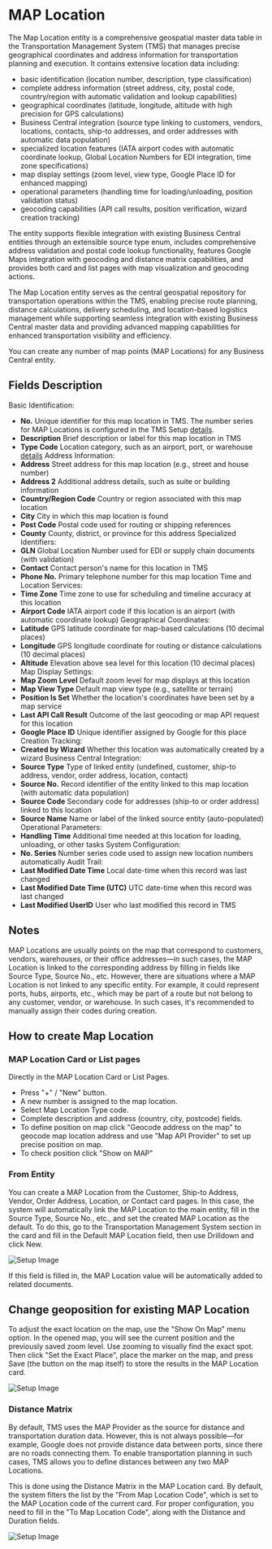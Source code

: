 # MAP Location

The Map Location entity is a comprehensive geospatial master data table in the Transportation Management System (TMS) that manages precise geographical coordinates and address information for transportation planning and execution.
It contains extensive location data including:

- basic identification (location number, description, type classification)
- complete address information (street address, city, postal code, country/region with automatic validation and lookup capabilities)
- geographical coordinates (latitude, longitude, altitude with high precision for GPS calculations)
- Business Central integration (source type linking to customers, vendors, locations, contacts, ship-to addresses, and order addresses with automatic data population)
- specialized location features (IATA airport codes with automatic coordinate lookup, Global Location Numbers for EDI integration, time zone specifications)
- map display settings (zoom level, view type, Google Place ID for enhanced mapping)
- operational parameters (handling time for loading/unloading, position validation status)
- geocoding capabilities (API call results, position verification, wizard creation tracking)

The entity supports flexible integration with existing Business Central entities through an extensible source type enum, includes comprehensive address validation and postal code lookup functionality, features Google Maps integration with geocoding and distance matrix capabilities, and provides both card and list pages with map visualization and geocoding actions.

The Map Location entity serves as the central geospatial repository for transportation operations within the TMS, enabling precise route planning, distance calculations, delivery scheduling, and location-based logistics management while supporting seamless integration with existing Business Central master data and providing advanced mapping capabilities for enhanced transportation visibility and efficiency.

You can create any number of map points (MAP Locations) for any Business Central entity.

## Fields Description

Basic Identification:

- **No.** Unique identifier for this map location in TMS. The number series for MAP Locations is configured in the TMS Setup [details](setup.md).
- **Description** Brief description or label for this map location in TMS
- **Type Code** Location category, such as an airport, port, or warehouse [details](maplocationtype.md)
Address Information:
- **Address** Street address for this map location (e.g., street and house number)
- **Address 2** Additional address details, such as suite or building information
- **Country/Region Code** Country or region associated with this map location
- **City** City in which this map location is found
- **Post Code** Postal code used for routing or shipping references
- **County** County, district, or province for this address
Specialized Identifiers:
- **GLN** Global Location Number used for EDI or supply chain documents (with validation)
- **Contact** Contact person's name for this location in TMS
- **Phone No.** Primary telephone number for this map location
Time and Location Services:
- **Time Zone** Time zone to use for scheduling and timeline accuracy at this location
- **Airport Code** IATA airport code if this location is an airport (with automatic coordinate lookup)
Geographical Coordinates:
- **Latitude** GPS latitude coordinate for map-based calculations (10 decimal places)
- **Longitude** GPS longitude coordinate for routing or distance calculations (10 decimal places)
- **Altitude** Elevation above sea level for this location (10 decimal places)
Map Display Settings:
- **Map Zoom Level** Default zoom level for map displays at this location
- **Map View Type** Default map view type (e.g., satellite or terrain)
- **Position Is Set** Whether the location's coordinates have been set by a map service
- **Last API Call Result** Outcome of the last geocoding or map API request for this location
- **Google Place ID** Unique identifier assigned by Google for this place
Creation Tracking:
- **Created by Wizard** Whether this location was automatically created by a wizard
Business Central Integration:
- **Source Type** Type of linked entity (undefined, customer, ship-to address, vendor, order address, location, contact)
- **Source No.** Record identifier of the entity linked to this map location (with automatic data population)
- **Source Code** Secondary code for addresses (ship-to or order address) linked to this location
- **Source Name** Name or label of the linked source entity (auto-populated)
Operational Parameters:
- **Handling Time** Additional time needed at this location for loading, unloading, or other tasks
System Configuration:
- **No. Series** Number series code used to assign new location numbers automatically
Audit Trail:
- **Last Modified Date Time** Local date-time when this record was last changed
- **Last Modified Date Time (UTC)** UTC date-time when this record was last changed
- **Last Modified UserID** User who last modified this record in TMS

## Notes

MAP Locations are usually points on the map that correspond to customers, vendors, warehouses, or their office addresses—in such cases, the MAP Location is linked to the corresponding address by filling in fields like Source Type, Source No., etc. However, there are situations where a MAP Location is not linked to any specific entity. For example, it could represent ports, hubs, airports, etc., which may be part of a route but not belong to any customer, vendor, or warehouse. In such cases, it's recommended to manually assign their codes during creation.

## How to create Map Location

### MAP Location Card or List pages

Directly in the MAP Location Card or List Pages.

- Press "+" / "New" button.
- A new number is assigned to the map location.
- Select Map Location Type code.
- Complete description and address (country, city, postcode) fields.
- To define position on map click "Geocode address on the map" to geocode map location address and use "Map API Provider" to set up precise position on map.
- To check position click "Show on MAP"

### From Entity

You can create a MAP Location from the Customer, Ship-to Address, Vendor, Order Address, Location, or Contact card pages.
In this case, the system will automatically link the MAP Location to the main entity, fill in the Source Type, Source No., etc., and set the created MAP Location as the default.
To do this, go to the Transportation Management System section in the card and fill in the Default MAP Location field, then use Drilldown and click New.

![Setup Image](resources/maplocation/pics/maplocationNew.png)

If this field is filled in, the MAP Location value will be automatically added to related documents.

## Change geoposition for existing MAP Location

To adjust the exact location on the map, use the "Show On Map" menu option. In the opened map, you will see the current position and the previously saved zoom level. Use zooming to visually find the exact spot. Then click "Set the Exact Place", place the marker on the map, and press Save (the button on the map itself) to store the results in the MAP Location card.

![Setup Image](resources/maplocation/pics/maplocationChangePosition.png)

### Distance Matrix

By default, TMS uses the MAP Provider as the source for distance and transportation duration data. However, this is not always possible—for example, Google does not provide distance data between ports, since there are no roads connecting them. To enable transportation planning in such cases, TMS allows you to define distances between any two MAP Locations.

This is done using the Distance Matrix in the MAP Location card. By default, the system filters the list by the "From Map Location Code", which is set to the MAP Location code of the current card. For proper configuration, you need to fill in the "To Map Location Code", along with the Distance and Duration fields.

![Setup Image](resources/maplocation/pics/maplocationDistanceMatrix.png)
